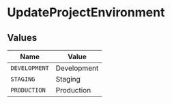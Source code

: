 # UpdateProjectEnvironment


## Values

| Name          | Value         |
| ------------- | ------------- |
| `DEVELOPMENT` | Development   |
| `STAGING`     | Staging       |
| `PRODUCTION`  | Production    |